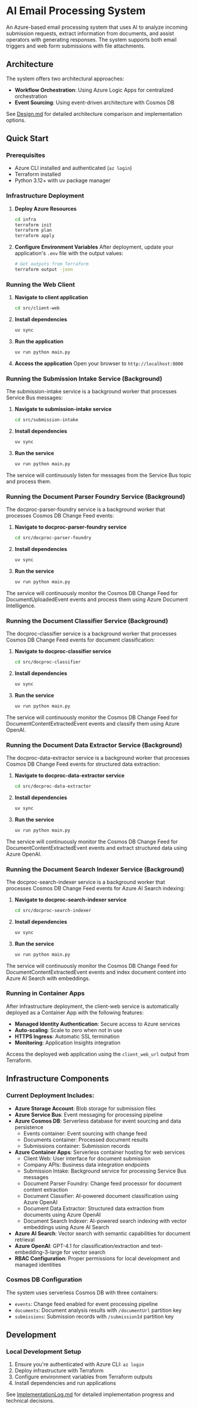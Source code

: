 # AI Email Processing System

An Azure-based email processing system that uses AI to analyze incoming submission requests, extract information from documents, and assist operators with generating responses. The system supports both email triggers and web form submissions with file attachments.

## Architecture

The system offers two architectural approaches:
- **Workflow Orchestration**: Using Azure Logic Apps for centralized orchestration
- **Event Sourcing**: Using event-driven architecture with Cosmos DB

See [Design.md](docs/Design.md) for detailed architecture comparison and implementation options.

## Quick Start

### Prerequisites
- Azure CLI installed and authenticated (`az login`)
- Terraform installed
- Python 3.12+ with uv package manager

### Infrastructure Deployment

1. **Deploy Azure Resources**
   ```bash
   cd infra
   terraform init
   terraform plan
   terraform apply
   ```

2. **Configure Environment Variables**
   After deployment, update your application's `.env` file with the output values:
   ```bash
   # Get outputs from Terraform
   terraform output -json
   ```

### Running the Web Client

1. **Navigate to client application**
   ```bash
   cd src/client-web
   ```

2. **Install dependencies**
   ```bash
   uv sync
   ```

3. **Run the application**
   ```bash
   uv run python main.py
   ```

4. **Access the application**
   Open your browser to `http://localhost:8000`

### Running the Submission Intake Service (Background)

The submission-intake service is a background worker that processes Service Bus messages:

1. **Navigate to submission-intake service**
   ```bash
   cd src/submission-intake
   ```

2. **Install dependencies**
   ```bash
   uv sync
   ```

3. **Run the service**
   ```bash
   uv run python main.py
   ```

The service will continuously listen for messages from the Service Bus topic and process them.

### Running the Document Parser Foundry Service (Background)

The docproc-parser-foundry service is a background worker that processes Cosmos DB Change Feed events:

1. **Navigate to docproc-parser-foundry service**
   ```bash
   cd src/docproc-parser-foundry
   ```

2. **Install dependencies**
   ```bash
   uv sync
   ```

3. **Run the service**
   ```bash
   uv run python main.py
   ```

The service will continuously monitor the Cosmos DB Change Feed for DocumentUploadedEvent events and process them using Azure Document Intelligence.

### Running the Document Classifier Service (Background)

The docproc-classifier service is a background worker that processes Cosmos DB Change Feed events for document classification:

1. **Navigate to docproc-classifier service**
   ```bash
   cd src/docproc-classifier
   ```

2. **Install dependencies**
   ```bash
   uv sync
   ```

3. **Run the service**
   ```bash
   uv run python main.py
   ```

The service will continuously monitor the Cosmos DB Change Feed for DocumentContentExtractedEvent events and classify them using Azure OpenAI.

### Running the Document Data Extractor Service (Background)

The docproc-data-extractor service is a background worker that processes Cosmos DB Change Feed events for structured data extraction:

1. **Navigate to docproc-data-extractor service**
   ```bash
   cd src/docproc-data-extractor
   ```

2. **Install dependencies**
   ```bash
   uv sync
   ```

3. **Run the service**
   ```bash
   uv run python main.py
   ```

The service will continuously monitor the Cosmos DB Change Feed for DocumentContentExtractedEvent events and extract structured data using Azure OpenAI.

### Running the Document Search Indexer Service (Background)

The docproc-search-indexer service is a background worker that processes Cosmos DB Change Feed events for Azure AI Search indexing:

1. **Navigate to docproc-search-indexer service**
   ```bash
   cd src/docproc-search-indexer
   ```

2. **Install dependencies**
   ```bash
   uv sync
   ```

3. **Run the service**
   ```bash
   uv run python main.py
   ```

The service will continuously monitor the Cosmos DB Change Feed for DocumentContentExtractedEvent events and index document content into Azure AI Search with embeddings.

### Running in Container Apps

After infrastructure deployment, the client-web service is automatically deployed as a Container App with the following features:
- **Managed Identity Authentication**: Secure access to Azure services
- **Auto-scaling**: Scale to zero when not in use
- **HTTPS Ingress**: Automatic SSL termination
- **Monitoring**: Application Insights integration

Access the deployed web application using the `client_web_url` output from Terraform.

## Infrastructure Components

### Current Deployment Includes:
- **Azure Storage Account**: Blob storage for submission files
- **Azure Service Bus**: Event messaging for processing pipeline
- **Azure Cosmos DB**: Serverless database for event sourcing and data persistence
  - Events container: Event sourcing with change feed
  - Documents container: Processed document results
  - Submissions container: Submission records
- **Azure Container Apps**: Serverless container hosting for web services
  - Client Web: User interface for document submission
  - Company APIs: Business data integration endpoints
  - Submission Intake: Background service for processing Service Bus messages
  - Document Parser Foundry: Change feed processor for document content extraction
  - Document Classifier: AI-powered document classification using Azure OpenAI
  - Document Data Extractor: Structured data extraction from documents using Azure OpenAI
  - Document Search Indexer: AI-powered search indexing with vector embeddings using Azure AI Search
- **Azure AI Search**: Vector search with semantic capabilities for document retrieval
- **Azure OpenAI**: GPT-4.1 for classification/extraction and text-embedding-3-large for vector search
- **RBAC Configuration**: Proper permissions for local development and managed identities

### Cosmos DB Configuration
The system uses serverless Cosmos DB with three containers:
- `events`: Change feed enabled for event processing pipeline
- `documents`: Document analysis results with `/documentUrl` partition key
- `submissions`: Submission records with `/submissionId` partition key

## Development

### Local Development Setup
1. Ensure you're authenticated with Azure CLI: `az login`
2. Deploy infrastructure with Terraform
3. Configure environment variables from Terraform outputs
4. Install dependencies and run applications

See [ImplementationLog.md](docs/ImplementationLog.md) for detailed implementation progress and technical decisions.
